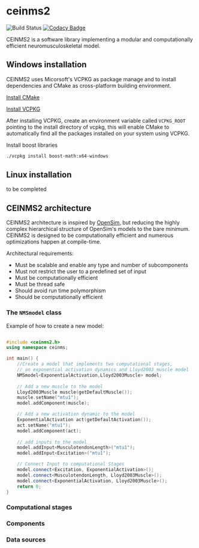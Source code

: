 # ceinms2
![Build Status](https://travis-ci.org/RealTimeBiomechanics/ceinms2.svg?branch=master)
[![Codacy Badge](https://api.codacy.com/project/badge/Grade/0dc038f806e54ed6a04cd4838feed0dd)](https://app.codacy.com/gh/RealTimeBiomechanics/ceinms2?utm_source=github.com&utm_medium=referral&utm_content=RealTimeBiomechanics/ceinms2&utm_campaign=Badge_Grade)

CEINMS2 is a software library implementing a modular and computationally efficient neuromusculoskeletal model. 

## Windows installation

CEINMS2 uses Micorsoft's VCPKG as package manage and to install dependencies and CMake as cross-platform building environment.

[Install CMake](https://cmake.org/)

[Install VCPKG](https://github.com/microsoft/vcpkg)

After installing VCPKG, create an environment variable called `VCPKG_ROOT` pointing to the install directory of vcpkg, this will enable CMake to automatically find all the packages installed on your system using VCPKG. 

Install boost libraries
```sh
./vcpkg install boost-math:x64-windows
```

## Linux installation

to be completed

## CEINMS2 architecture

CEINMS2 architecture is inspired by [OpenSim](https://github.com/opensim-org/opensim-core), but reducing the highly complex hierarchical structure of OpenSim's models to the bare minimum. CEINMS2 is designed to be computationally efficient and numerous optimizations happen at compile-time. 

Architectural requirements:
* Must be scalable and enable any type and number of subcomponents
* Must not restrict the user to a predefined set of input
* Must be computationally efficient
* Must be thread safe
* Should avoid run time polymorphism
* Should be computationally efficient

### The `NMSmodel` class

Example of how to create a new model:

```cpp

#include <ceinms2.h>
using namespace ceinms;

int main() {
    //Create a model that implements two computational stages,
    // an exponential activation dynamics and Lloyd2003 muscle model
    NMSmodel<ExponentialActivation,Lloyd2003Muscle> model;
    
    // Add a new muscle to the model
    Lloyd2003Muscle muscle(getDefaultMuscle());
    muscle.setName("mtu1");
    model.addComponent(muscle);

    // Add a new activation dynamic to the model
    ExponentialActivation act(getDefaultActivation());
    act.setName("mtu1");
    model.addComponent(act);
    
    // add inputs to the model
    model.addInput<MusculotendonLength>("mtu1");
    model.addInput<Excitation>("mtu1");

    // Connect Input to computational Stages
    model.connect<Excitation, ExponentialActivation>();
    model.connect<MusculotendonLength, Lloyd2003Muscle>();
    model.connect<ExponentialActivation, Lloyd2003Muscle>();
    return 0;
}
```

### Computational stages

### Components

### Data sources





